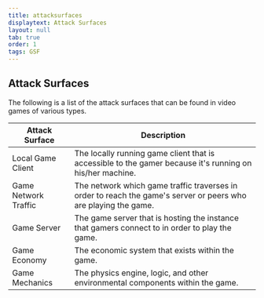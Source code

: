 ```yaml
---
title: attacksurfaces
displaytext: Attack Surfaces
layout: null 
tab: true
order: 1
tags: GSF
---
```


## Attack Surfaces

The following is a list of the attack surfaces that can be found in video games of various types.

| Attack Surface | Description |
| -------------- | ----------- |
| Local Game Client | The locally running game client that is accessible to the gamer because it's running on his/her machine. |
| Game Network Traffic | The network which game traffic traverses in order to reach the game's server or peers who are playing the game. |
| Game Server | The game server that is hosting the instance that gamers connect to in order to play the game. |
| Game Economy | The economic system that exists within the game. |
| Game Mechanics | The physics engine, logic, and other environmental components within the game. |
